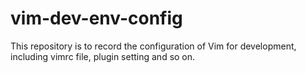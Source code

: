 # vim-dev-env-config
This repository is to record the configuration of Vim for development, including vimrc file, plugin setting and so on.
